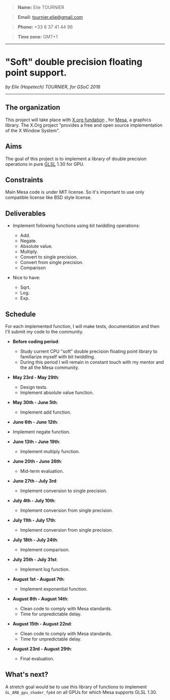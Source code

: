 >**Name:** Elie TOURNIER

>**Email:** tournier.elie@gmail.com

>**Phone:** +33 6 37 41 44 96

>**Time zone:** GMT+1

---
# "Soft" double precision floating point support.

_by Elie (Hopetech) TOURNIER, for GSoC 2016_

---

## The organization

This project will take place with [X.org fundation](http://www.x.org/wiki/) , for [Mesa](http://www.mesa3d.org/), a graphics library.
The X.Org project "provides a free and open source implementation of the X Window System".

## Aims

 The goal of this project is to implement a library of double precision operations in pure [GLSL](https://www.opengl.org/documentation/glsl/) 1.30 for GPU.

## Constraints

Main Mesa code is under MIT license. So it's important to use only compatible license like BSD style license.


## Deliverables

- Implement following functions using bit twiddling operations:
    - Add.    
    - Negate.
    - Absolute value.
    - Multiply.
    - Convert to single precision.
    - Convert from single precision.
    - Comparison


- Nice to have:
    - Sqrt.
    - Log.
    - Exp.

## Schedule

For each implemented function, I will make tests, documentation and then I'll submit my code to the community.


- **Before coding period**:
    - Study current CPU "soft" double precision floating point library to familiarize myself with bit twiddling.
    - During this period I will remain in constant touch with my mentor and the all the Mesa community.


- **May 23rd - May 29th**:
    - Design tests.
    - Implement absolute value function.


- **May 30th - June 5th**:
    - Implement add function.


- **June 6th - June 12th**:
- Implement negate function.


- **June 13th - June 19th**:
    - Implement multiply function.


- **June 20th - June 26th**:
    - Mid-term evaluation.


- **June 27th - July 3rd**:
    - Implement conversion to single precision.


- **July 4th - July 10th**:
    - Implement conversion from single precision.


- **July 11th - July 17th**:
    - Implement conversion from single precision.


- **July 18th - July 24th**:      
    - Implement comparison.


- **July 25th - July 31st**:
    - Implement log function.


- **August 1st - August 7th**:  
    - Implement exponential function.


- **August 8th - August 14th**:
    - Clean code to comply with Mesa standards.
    - Time for unpredictable delay.


- **August 15th - August 22nd**:
    - Clean code to comply with Mesa standards.
    - Time for unpredictable delay.


- **August 23rd - August 29th**:
    - Final evaluation.

## What's next?

 A stretch goal would be to use this library of functions to implement `GL_ARB_gpu_shader_fp64` on all GPUs for which Mesa supports GLSL 1.30.
